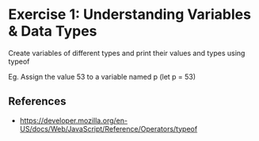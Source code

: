 # Exercise 1: Understanding Variables & Data Types

Create variables of different types and print their values and types using typeof 

Eg. Assign the value 53 to a variable named p (let p = 53)

## References
- https://developer.mozilla.org/en-US/docs/Web/JavaScript/Reference/Operators/typeof